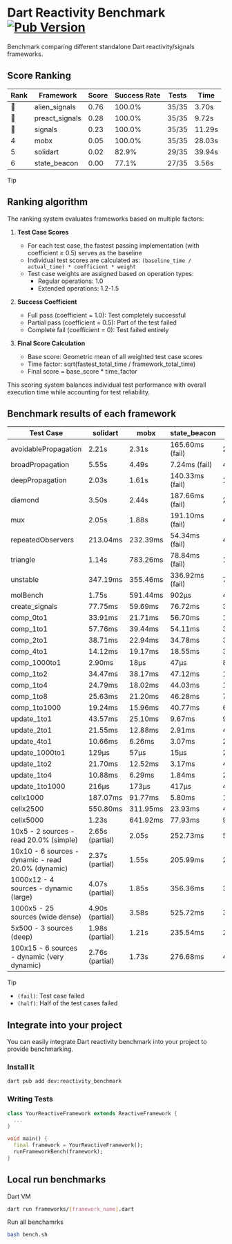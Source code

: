 # Dart Reactivity Benchmark [![Pub Version](https://img.shields.io/pub/v/reactivity_benchmark)](https://pub.dev/packages/reactivity_benchmark)

Benchmark comparing different standalone Dart reactivity/signals frameworks.

## Score Ranking

<!-- ranking start -->
| Rank | Framework | Score | Success Rate | Tests | Time |
|------|-----------|-------|--------------|-------|------|
| 🥇 | alien_signals | 0.76 | 100.0% | 35/35 | 3.70s |
| 🥈 | preact_signals | 0.28 | 100.0% | 35/35 | 9.72s |
| 🥉 | signals | 0.23 | 100.0% | 35/35 | 11.29s |
| 4 | mobx | 0.05 | 100.0% | 35/35 | 28.03s |
| 5 | solidart | 0.02 | 82.9% | 29/35 | 39.94s |
| 6 | state_beacon | 0.00 | 77.1% | 27/35 | 3.56s |

<!-- ranking end -->

> [!TIP]
> ## Ranking algorithm
>
> The ranking system evaluates frameworks based on multiple factors:
>
> 1. **Test Case Scores**
>    - For each test case, the fastest passing implementation (with coefficient ≥ 0.5) serves as the baseline
>    - Individual test scores are calculated as: `(baseline_time / actual_time) * coefficient * weight`
>    - Test case weights are assigned based on operation types:
>      - Regular operations: 1.0
>      - Extended operations: 1.2-1.5
>
> 2. **Success Coefficient**
>    - Full pass (coefficient = 1.0): Test completely successful
>    - Partial pass (coefficient = 0.5): Part of the test failed
>    - Complete fail (coefficient = 0): Test failed entirely
>
> 3. **Final Score Calculation**
>    - Base score: Geometric mean of all weighted test case scores
>    - Time factor: sqrt(fastest_total_time / framework_total_time)
>    - Final score = base_score * time_factor
>
> This scoring system balances individual test performance with overall execution time while accounting for test reliability.

## Benchmark results of each framework

<!-- test-case start -->
| Test Case | solidart | mobx | state_beacon | signals | alien_signals | preact_signals |
|---|---|---|---|---|---|---|
| avoidablePropagation | 2.21s | 2.31s | 165.60ms (fail) | 207.76ms | 194.52ms | 201.49ms |
| broadPropagation | 5.55s | 4.49s | 7.24ms (fail) | 459.00ms | 347.06ms | 459.89ms |
| deepPropagation | 2.03s | 1.61s | 140.33ms (fail) | 178.01ms | 121.78ms | 171.32ms |
| diamond | 3.50s | 2.44s | 187.66ms (fail) | 283.52ms | 236.17ms | 272.77ms |
| mux | 2.05s | 1.88s | 191.10ms (fail) | 408.77ms | 380.93ms | 384.40ms |
| repeatedObservers | 213.04ms | 232.39ms | 54.34ms (fail) | 45.76ms | 44.58ms | 40.81ms |
| triangle | 1.14s | 783.26ms | 78.84ms (fail) | 100.53ms | 85.03ms | 98.86ms |
| unstable | 347.19ms | 355.46ms | 336.92ms (fail) | 78.04ms | 60.90ms | 68.15ms |
| molBench | 1.75s | 591.44ms | 902μs | 488.03ms | 482.90ms | 483.72ms |
| create_signals | 77.75ms | 59.69ms | 76.72ms | 30.85ms | 20.85ms | 4.79ms |
| comp_0to1 | 33.91ms | 21.71ms | 56.70ms | 19.12ms | 5.10ms | 17.63ms |
| comp_1to1 | 57.76ms | 39.44ms | 54.11ms | 36.62ms | 11.63ms | 18.38ms |
| comp_2to1 | 38.71ms | 22.94ms | 34.78ms | 38.80ms | 14.64ms | 9.92ms |
| comp_4to1 | 14.12ms | 19.17ms | 18.55ms | 30.16ms | 1.83ms | 13.63ms |
| comp_1000to1 | 2.90ms | 18μs | 47μs | 8μs | 6μs | 4μs |
| comp_1to2 | 34.47ms | 38.17ms | 47.12ms | 17.71ms | 10.66ms | 20.34ms |
| comp_1to4 | 24.79ms | 18.02ms | 44.03ms | 15.43ms | 7.54ms | 22.13ms |
| comp_1to8 | 25.63ms | 21.20ms | 46.28ms | 7.49ms | 3.80ms | 8.58ms |
| comp_1to1000 | 19.24ms | 15.96ms | 40.77ms | 6.18ms | 3.71ms | 6.50ms |
| update_1to1 | 43.57ms | 25.10ms | 9.67ms | 9.40ms | 4.39ms | 8.85ms |
| update_2to1 | 21.55ms | 12.88ms | 2.91ms | 4.67ms | 3.26ms | 4.35ms |
| update_4to1 | 10.66ms | 6.26ms | 3.07ms | 2.33ms | 1.11ms | 2.19ms |
| update_1000to1 | 129μs | 57μs | 15μs | 24μs | 11μs | 22μs |
| update_1to2 | 21.70ms | 12.52ms | 3.17ms | 4.74ms | 2.22ms | 4.36ms |
| update_1to4 | 10.88ms | 6.29ms | 1.84ms | 2.34ms | 1.60ms | 2.19ms |
| update_1to1000 | 216μs | 173μs | 417μs | 46μs | 41μs | 535μs |
| cellx1000 | 187.07ms | 91.77ms | 5.80ms | 11.42ms | 8.36ms | 10.08ms |
| cellx2500 | 550.80ms | 311.95ms | 23.93ms | 40.85ms | 21.10ms | 32.66ms |
| cellx5000 | 1.23s | 641.92ms | 77.93ms | 92.25ms | 50.84ms | 76.64ms |
| 10x5 - 2 sources - read 20.0% (simple) | 2.65s (partial) | 2.05s | 252.73ms | 511.55ms | 237.50ms | 442.26ms |
| 10x10 - 6 sources - dynamic - read 20.0% (dynamic) | 2.37s (partial) | 1.55s | 205.99ms | 278.78ms | 182.77ms | 273.94ms |
| 1000x12 - 4 sources - dynamic (large) | 4.07s (partial) | 1.85s | 356.36ms | 3.68s | 291.23ms | 3.36s |
| 1000x5 - 25 sources (wide dense) | 4.90s (partial) | 3.58s | 525.72ms | 3.50s | 403.16ms | 2.52s |
| 5x500 - 3 sources (deep) | 1.98s (partial) | 1.21s | 235.54ms | 227.46ms | 197.48ms | 224.38ms |
| 100x15 - 6 sources - dynamic (very dynamic) | 2.76s (partial) | 1.73s | 276.68ms | 475.05ms | 266.18ms | 449.90ms |

<!-- test-case end -->

> [!TIP]
> - `(fail)`: Test case failed
> - `(half)`: Half of the test cases failed

## Integrate into your project

You can easily integrate Dart reactivity benchmark into your project to provide benchmarking.

### Install it

```bash
dart pub add dev:reactivity_benchmark
```

### Writing Tests

```dart
class YourReactiveFramework extends ReactiveFramework {
  ...
}

void main() {
  final framework = YourReactiveFramework();
  runFrameworkBench(framework);
}
```

## Local run benchmarks

Dart VM
```bash
dart run frameworks/[framework_name].dart
```

Run all benchamrks
```bash
bash bench.sh
```
